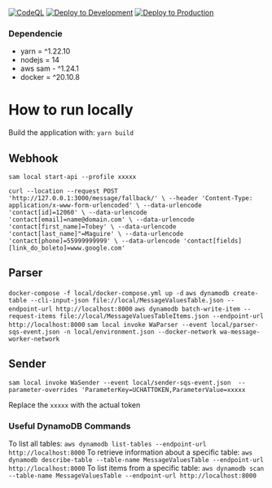 [![CodeQL](https://github.com/Andriuslima/wa-message-worker-sam/actions/workflows/codeql-analysis.yml/badge.svg?branch=main)](https://github.com/Andriuslima/wa-message-worker-sam/actions/workflows/codeql-analysis.yml)
[![Deploy to Development](https://github.com/Andriuslima/wa-message-worker-sam/actions/workflows/deploy-development.yml/badge.svg?branch=main)](https://github.com/Andriuslima/wa-message-worker-sam/actions/workflows/deploy-development.yml)
[![Deploy to Production](https://github.com/Andriuslima/wa-message-worker-sam/actions/workflows/deploy-production.yml/badge.svg?branch=main)](https://github.com/Andriuslima/wa-message-worker-sam/actions/workflows/deploy-production.yml)

### Dependencie
- yarn = ^1.22.10
- nodejs = 14
- aws sam - ^1.24.1
- docker = ^20.10.8

# How to run locally
Build the application with: `yarn build`

## Webhook
`sam local start-api --profile xxxxx`

`curl --location --request POST 'http://127.0.0.1:3000/message/fallback/' \
--header 'Content-Type: application/x-www-form-urlencoded' \
--data-urlencode 'contact[id]=12060' \
--data-urlencode 'contact[email]=name@domain.com' \
--data-urlencode 'contact[first_name]=Tobey' \
--data-urlencode 'contact[last_name]"=Maguire' \
--data-urlencode 'contact[phone]=55999999999' \
--data-urlencode 'contact[fields][link_do_boleto]=www.google.com'`

## Parser
`docker-compose -f local/docker-compose.yml up -d`
`aws dynamodb create-table --cli-input-json file://local/MessageValuesTable.json --endpoint-url http://localhost:8000`
`aws dynamodb batch-write-item --request-items file://local/MessageValuesTableItems.json --endpoint-url http://localhost:8000`
`sam local invoke WaParser --event local/parser-sqs-event.json -n local/environment.json --docker-network wa-message-worker-network`

## Sender 
`sam local invoke WaSender --event local/sender-sqs-event.json  --parameter-overrides 'ParameterKey=UCHATTOKEN,ParameterValue=xxxxx`

Replace the `xxxxx` with the actual token


### Useful DynamoDB Commands
To list all tables: `aws dynamodb list-tables --endpoint-url http://localhost:8000`
To retrieve information about a specific table:  `aws dynamodb describe-table --table-name MessageValuesTable --endpoint-url http://localhost:8000`
To list items from a specific table:  `aws dynamodb scan --table-name MessageValuesTable --endpoint-url http://localhost:8000`
